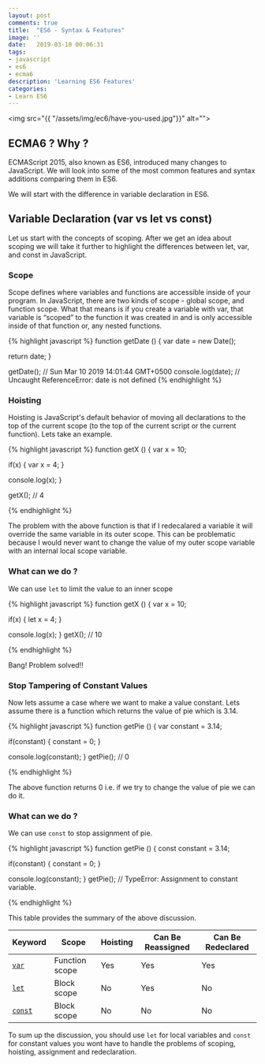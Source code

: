 ```yaml
---
layout: post
comments: true
title:  "ES6 - Syntax & Features"
image: ''
date:   2019-03-10 00:06:31
tags:
- javascript
- es6
- ecma6
description: 'Learning ES6 Features'
categories:
- Learn ES6
---
```


<img src="{{ "/assets/img/ec6/have-you-used.jpg"}}" alt="">

## ECMA6 ? Why ?

ECMAScript 2015, also known as ES6, introduced many changes to JavaScript. We will look into some of the most common features and syntax additions comparing them in ES6. 

We will start with the difference in variable declaration in ES6.


## Variable Declaration (var vs let vs const)

Let us start with the concepts of scoping. After we get an idea about scoping we will take it further to highlight the differences between let, var, and const in JavaScript.

### Scope
Scope defines where variables and functions are accessible inside of your program. In JavaScript, there are two kinds of scope - global scope, and function scope. What that means is if you create a variable with var, that variable is “scoped” to the function it was created in and is only accessible inside of that function or, any nested functions.



{% highlight javascript %}
function getDate () {
  var date = new Date();

  return date;
}

getDate();         // Sun Mar 10 2019 14:01:44 GMT+0500
console.log(date); // Uncaught ReferenceError: date is not defined
{% endhighlight %}


### Hoisting

Hoisting is JavaScript's default behavior of moving all declarations to the top of the current scope (to the top of the current script or the current function). Lets take an example.

{% highlight javascript %}
function getX () {
  var x = 10;

  if(x)
  {
    var x = 4;
  }

  console.log(x);
}

getX();         // 4

{% endhighlight %}

The problem with the above function is that if I redecalared a variable it will override the same variable in its outer scope. This can be problematic because I would never want to change the value of my outer scope variable with an internal local scope variable.

### What can we do ?
We can use `let` to limit the value to an inner scope


{% highlight javascript %}
function getX () {
  var x = 10;

  if(x)
  {
    let x = 4;
  }

  console.log(x);
}
getX();         // 10

{% endhighlight %}

Bang! Problem solved!!

### Stop Tampering of Constant Values

Now lets assume a case where we want to make a value constant. 
Lets assume there is a function which returns the value of pie which is 3.14.

{% highlight javascript %}
function getPie () {
  var constant = 3.14;

  if(constant)
  {
    constant = 0;
  }

  console.log(constant);
}
getPie();         // 0

{% endhighlight %}

The above function returns 0 i.e. if we try to change the value of pie we can do it.

### What can we do ?
We can use `const` to stop assignment of pie.


{% highlight javascript %}
function getPie () {
  const constant = 3.14;

  if(constant)
  {
    constant = 0;
  }

  console.log(constant);
}
getPie();         // TypeError: Assignment to constant variable.

{% endhighlight %}


This table provides the summary of the above discussion.

<table>
  <thead>
    <tr>
      <th>Keyword</th>
      <th>Scope</th>
      <th>Hoisting</th>
      <th>Can Be Reassigned</th>
      <th>Can Be Redeclared</th>
    </tr>
  </thead>
  <tbody>
    <tr>
      <td><a href="https://developer.mozilla.org/en-US/docs/Web/JavaScript/Reference/Statements/var"><code>var</code></a></td>
      <td>Function scope</td>
      <td>Yes</td>
      <td>Yes</td>
      <td>Yes</td>
      </tr>
    <tr>
      <td><a href="https://developer.mozilla.org/en-US/docs/Web/JavaScript/Reference/Statements/let"><code>let</code></a></td>
      <td>Block scope</td>
      <td>No</td>
      <td>Yes</td>
      <td>No</td>
    </tr>
    <tr>
      <td><a href="https://developer.mozilla.org/en-US/docs/Web/JavaScript/Reference/Statements/const"><code>const</code></a></td>
      <td>Block scope</td>
      <td>No</td>
      <td>No</td>
      <td>No</td>
    </tr>
  </tbody>
</table>



To sum up the discussion, you should use `let` for local variables and `const` for constant values you wont have to handle the problems of scoping, hoisting, assignment and redeclaration.


